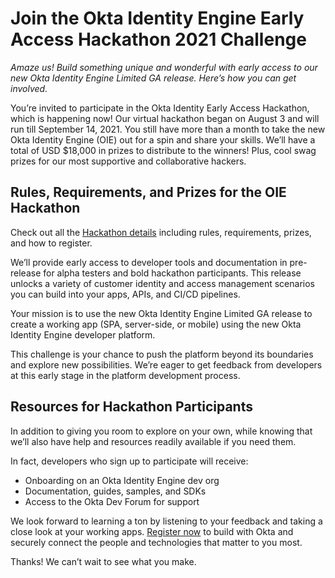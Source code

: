 # Join the Okta Identity Engine Early Access Hackathon 2021 Challenge

*Amaze us! Build something unique and wonderful with early access to our new Okta Identity Engine Limited GA release. Here’s how you can get involved.* 

You’re invited to participate in the Okta Identity Early Access Hackathon, which is happening now! Our virtual hackathon began on August 3 and will run till September 14, 2021. You still have more than a month to take the new Okta Identity Engine (OIE) out for a spin and share your skills. We’ll have a total of USD $18,000 in prizes to distribute to the winners! Plus, cool swag prizes for our most supportive and collaborative hackers.  

## Rules, Requirements, and Prizes for the OIE Hackathon

Check out all the [Hackathon details](https://okta-hackathon-2021.devpost.com/) including rules, requirements, prizes, and how to register.  

We’ll provide early access to developer tools and documentation in pre-release for alpha testers and bold hackathon participants. This release unlocks a variety of customer identity and access management scenarios you can build into your apps, APIs, and CI/CD pipelines.

Your mission is to use the new Okta Identity Engine Limited GA release to create a working app (SPA, server-side, or mobile) using the new Okta Identity Engine developer platform. 

This challenge is your chance to push the platform beyond its boundaries and explore new possibilities. We’re eager to get feedback from developers at this early stage in the platform development process. 

## Resources for Hackathon Participants

In addition to giving you room to explore on your own, while knowing that we’ll also have help and resources readily available if you need them. 

In fact, developers who sign up to participate will receive:
- Onboarding on an Okta Identity Engine dev org 
- Documentation, guides, samples, and SDKs 
- Access to the Okta Dev Forum for support

We look forward to learning a ton by listening to your feedback and taking a close look at your working apps. [Register now](https://okta-hackathon-2021.devpost.com/) to build with Okta and securely connect the people and technologies that matter to you most. 

Thanks! We can’t wait to see what you make. 
